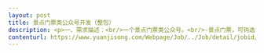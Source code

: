```yaml
---                
layout: post       
title: 景点门票类公众号开发（整包）           
description: <p>一、需求描述：<br/>一个景点门票类公众号。<br/>-景点门票，可钩选多买，详情，查看。<br/>-预定车位（停车场预订和帮忙找车位，散人提供的车位）<br/>-wifi连接，车票预订，商家导航，平台客服、接送服务，优惠卷发放专区，商品评论加好评<br/> <br/>二、合作方式：<br/>项目制，远程开发，包括ui整包，UI时间看具体需求，开发时间30-40天，总费用28000。</p>     
contenturl: https://www.yuanjisong.com/Webpage/Job/../Job/detail/jobid/101486      
---                 
```


